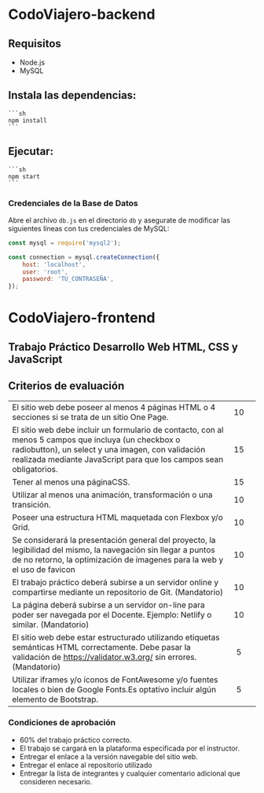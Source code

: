 # CodoViajero-backend

## Requisitos

- Node.js
- MySQL 

## Instala las dependencias:

    ```sh
    npm install
    ```
## Ejecutar:

    ```sh
    npm start
    ```

### Credenciales de la Base de Datos

Abre el archivo `db.js` en el directorio `db` y asegurate de modificar las siguientes líneas con tus credenciales de MySQL:

```javascript
const mysql = require('mysql2');

const connection = mysql.createConnection({
    host: 'localhost',
    user: 'root',
    password: 'TU_CONTRASEÑA',
});
```

# CodoViajero-frontend

## Trabajo Práctico Desarrollo Web HTML, CSS y JavaScript

## Criterios de evaluación

||||
| ------------- |:-------------:|:-------------:|
|El sitio web debe poseer al menos 4 páginas HTML o 4 secciones si se trata de un sitio One Page.      | 10 | |
|El sitio web debe incluir un formulario de contacto, con al menos 5 campos que incluya (un checkbox o radiobutton), un select y una imagen, con validación realizada mediante JavaScript para que los campos sean obligatorios.|15| |
|Tener al menos una páginaCSS.|15| |
|Utilizar al menos una animación, transformación o una transición. |10| |
|Poseer una estructura HTML maquetada con Flexbox y/o Grid.|10| |
|Se considerará la presentación general del proyecto, la legibilidad del mismo, la navegación sin llegar a puntos de no retorno, la optimización de imagenes para la web y el uso de favicon|10|
|El trabajo práctico deberá subirse a un servidor online y compartirse mediante un repositorio de Git. (Mandatorio) |10 | |
|La página deberá subirse a un servidor on-line para poder ser navegada por el Docente. Ejemplo: Netlify o similar. (Mandatorio)|10| |
|El sitio web debe estar estructurado utilizando etiquetas semánticas HTML correctamente. Debe pasar la validación de https://validator.w3.org/ sin errores. (Mandatorio)|5| |
|Utilizar iframes y/o íconos de FontAwesome y/o fuentes locales o bien de Google Fonts.Es optativo incluir algún elemento de Bootstrap.|5| |

### Condiciones de aprobación

* 60% del trabajo práctico correcto.
* El trabajo se cargará en la plataforma especificada por el instructor.
* Entregar el enlace a la versión navegable del sitio web.
* Entregar el enlace al repositorio utilizado
* Entregar la lista de integrantes y cualquier comentario adicional que consideren necesario.